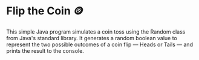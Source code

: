 # Flip the Coin 🪙
This simple Java program simulates a coin toss using the Random class from Java's standard library. It generates a random boolean value to represent the two possible outcomes of a coin flip — Heads or Tails — and prints the result to the console.

